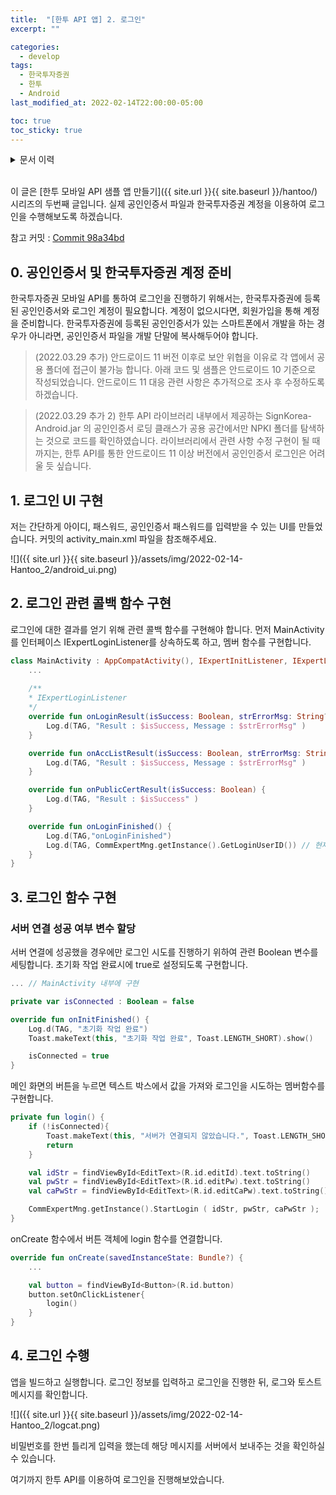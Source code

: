 ```yaml
---
title:  "[한투 API 앱] 2. 로그인"
excerpt: ""

categories:
  - develop
tags:
  - 한국투자증권
  - 한투
  - Android
last_modified_at: 2022-02-14T22:00:00-05:00

toc: true
toc_sticky: true
---
```


<details>
<summary>문서 이력</summary>
<div markdown="1">
- 2022.02.14. 포스팅
</div>
</details>
<br>

이 글은 [한투 모바일 API 샘플 앱 만들기]({{ site.url }}{{ site.baseurl }}/hantoo/) 시리즈의 두번째 글입니다. 실제 공인인증서 파일과 한국투자증권 계정을 이용하여 로그인을 수행해보도록 하겠습니다.

참고 커밋 : [Commit 98a34bd](https://github.com/cocoslime/HantooSample/commit/98a34bd9d84a8f583867ced809ff1dc1918c3f7f)

## 0. 공인인증서 및 한국투자증권 계정 준비

한국투자증권 모바일 API를 통하여 로그인을 진행하기 위해서는, 한국투자증권에 등록된 공인인증서와 로그인 계정이 필요합니다. 계정이 없으시다면, 회원가입을 통해 계정을 준비합니다. 한국투자증권에 등록된 공인인증서가 있는 스마트폰에서 개발을 하는 경우가 아니라면, 공인인증서 파일을 개발 단말에 복사해두어야 합니다.

> (2022.03.29 추가) 안드로이드 11 버전 이후로 보안 위협을 이유로 각 앱에서 공용 폴더에 접근이 불가능 합니다. 아래 코드 및 샘플은 안드로이드 10 기준으로 작성되었습니다. 안드로이드 11 대응 관련 사항은 추가적으로 조사 후 수정하도록 하겠습니다.

> (2022.03.29 추가 2) 한투 API 라이브러리 내부에서 제공하는 SignKorea-Android.jar 의 공인인증서 로딩 클래스가 공용 공간에서만 NPKI 폴더를 탐색하는 것으로 코드를 확인하였습니다. 라이브러리에서 관련 사항 수정 구현이 될 때까지는, 한투 API를 통한 안드로이드 11 이상 버전에서 공인인증서 로그인은 어려울 듯 싶습니다.
 
## 1. 로그인 UI 구현

저는 간단하게 아이디, 패스워드, 공인인증서 패스워드를 입력받을 수 있는 UI를 만들었습니다. 커밋의 activity_main.xml 파일을 참조해주세요.

![]({{ site.url }}{{ site.baseurl }}/assets/img/2022-02-14-Hantoo_2/android_ui.png)

## 2. 로그인 관련 콜백 함수 구현

로그인에 대한 결과를 얻기 위해 관련 콜백 함수를 구현해야 합니다. 먼저 MainActivity를 인터페이스 IExpertLoginListener를 상속하도록 하고, 멤버 함수를 구현합니다.

```kotlin
class MainActivity : AppCompatActivity(), IExpertInitListener, IExpertLoginListener {
	...
	
	/**
    * IExpertLoginListener
    */
    override fun onLoginResult(isSuccess: Boolean, strErrorMsg: String?) {
        Log.d(TAG, "Result : $isSuccess, Message : $strErrorMsg" )
    }

    override fun onAccListResult(isSuccess: Boolean, strErrorMsg: String?) {
        Log.d(TAG, "Result : $isSuccess, Message : $strErrorMsg" )
    }

    override fun onPublicCertResult(isSuccess: Boolean) {
        Log.d(TAG, "Result : $isSuccess" )
    }

    override fun onLoginFinished() {
        Log.d(TAG,"onLoginFinished")
        Log.d(TAG, CommExpertMng.getInstance().GetLoginUserID()) // 현재 로그인 ID 출력
    }
}
```

## 3. 로그인 함수 구현

### 서버 연결 성공 여부 변수 할당

서버 연결에 성공했을 경우에만 로그인 시도를 진행하기 위하여 관련 Boolean 변수를 세팅합니다. 초기화 작업 완료시에 true로 설정되도록 구현합니다.

```kotlin
... // MainActivity 내부에 구현

private var isConnected : Boolean = false

override fun onInitFinished() {
    Log.d(TAG, "초기화 작업 완료")
    Toast.makeText(this, "초기화 작업 완료", Toast.LENGTH_SHORT).show()

    isConnected = true
}
```

메인 화면의 버튼을 누르면 텍스트 박스에서 값을 가져와 로그인을 시도하는 멤버함수를 구현합니다.

```kotlin
private fun login() {
    if (!isConnected){
        Toast.makeText(this, "서버가 연결되지 않았습니다.", Toast.LENGTH_SHORT).show()
        return
    }

    val idStr = findViewById<EditText>(R.id.editId).text.toString()
    val pwStr = findViewById<EditText>(R.id.editPw).text.toString()
    val caPwStr = findViewById<EditText>(R.id.editCaPw).text.toString()

    CommExpertMng.getInstance().StartLogin ( idStr, pwStr, caPwStr );
}
```

onCreate 함수에서 버튼 객체에 login 함수를 연결합니다.

```kotlin
override fun onCreate(savedInstanceState: Bundle?) {
    ...

    val button = findViewById<Button>(R.id.button)
    button.setOnClickListener{
        login()
    }
}
```

## 4. 로그인 수행

앱을 빌드하고 실행합니다. 로그인 정보를 입력하고 로그인을 진행한 뒤, 로그와 토스트 메시지를 확인합니다.

![]({{ site.url }}{{ site.baseurl }}/assets/img/2022-02-14-Hantoo_2/logcat.png)

비밀번호를 한번 틀리게 입력을 했는데 해당 메시지를 서버에서 보내주는 것을 확인하실수 있습니다.

여기까지 한투 API를 이용하여 로그인을 진행해보았습니다.
